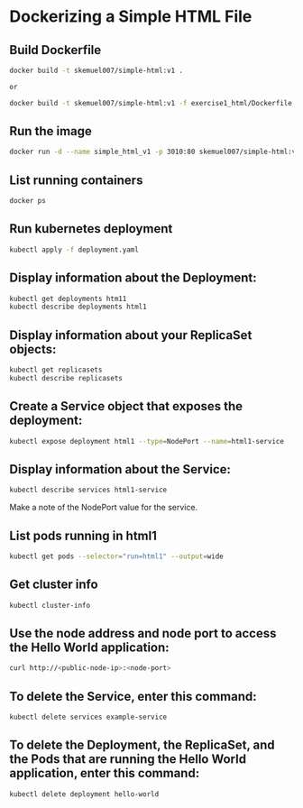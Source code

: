 
# Dockerizing a Simple HTML File
## Build Dockerfile

```bash
docker build -t skemuel007/simple-html:v1 .

or 

docker build -t skemuel007/simple-html:v1 -f exercise1_html/Dockerfile .
```

## Run the image
```bash
docker run -d --name simple_html_v1 -p 3010:80 skemuel007/simple-html:v1
```

## List running containers

```bash
docker ps
```

## Run kubernetes deployment
```bash
kubectl apply -f deployment.yaml
```

## Display information about the Deployment:

```bash
kubectl get deployments htm11
kubectl describe deployments html1
```

## Display information about your ReplicaSet objects:

```bash
kubectl get replicasets
kubectl describe replicasets
```

## Create a Service object that exposes the deployment:

```bash
kubectl expose deployment html1 --type=NodePort --name=html1-service
```

## Display information about the Service:

```bash
kubectl describe services html1-service
```

Make a note of the NodePort value for the service.

## List pods running in html1

```bash
kubectl get pods --selector="run=html1" --output=wide
```

## Get cluster info

```bash
kubectl cluster-info
```

## Use the node address and node port to access the Hello World application:

```bash
curl http://<public-node-ip>:<node-port>
```

## To delete the Service, enter this command:

```bash
kubectl delete services example-service
```

## To delete the Deployment, the ReplicaSet, and the Pods that are running the Hello World application, enter this command:

```bash
kubectl delete deployment hello-world
```

